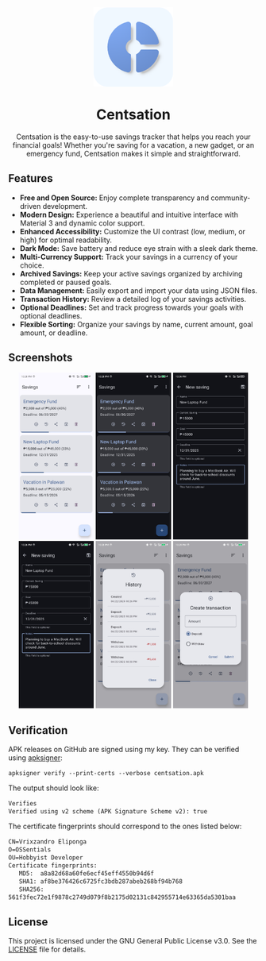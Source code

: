 <div align="center">

<img width="" src="metadata/en-US/images/icon.png"  width=160 height=160  align="center">

# Centsation

Centsation is the easy-to-use savings tracker that helps you reach your financial goals! Whether you're saving for a vacation, a new gadget, or an emergency fund, Centsation makes it simple and straightforward.

</div>

## Features

* **Free and Open Source:** Enjoy complete transparency and community-driven development.
* **Modern Design:** Experience a beautiful and intuitive interface with Material 3 and dynamic color support.
* **Enhanced Accessibility:** Customize the UI contrast (low, medium, or high) for optimal readability.
* **Dark Mode:** Save battery and reduce eye strain with a sleek dark theme.
* **Multi-Currency Support:** Track your savings in a currency of your choice.
* **Archived Savings:** Keep your active savings organized by archiving completed or paused goals.
* **Data Management:** Easily export and import your data using JSON files.
* **Transaction History:** Review a detailed log of your savings activities.
* **Optional Deadlines:** Set and track progress towards your goals with optional deadlines.
* **Flexible Sorting:** Organize your savings by name, current amount, goal amount, or deadline.

## Screenshots

<div align="center">
	<div>
		<img src="metadata/en-US/images/Phone Screenshots/Screenshot 1.jpg" width="30%" />
    <img src="metadata/en-US/images/Phone Screenshots/Screenshot 2.jpg" width="30%" />
    <img src="metadata/en-US/images/Phone Screenshots/Screenshot 3.jpg" width="30%" />
    <img src="metadata/en-US/images/Phone Screenshots/Screenshot 4.jpg" width="30%" />
    <img src="metadata/en-US/images/Phone Screenshots/Screenshot 5.jpg" width="30%" />
    <img src="metadata/en-US/images/Phone Screenshots/Screenshot 6.jpg" width="30%" />
	</div>
</div>

## Verification

APK releases on GitHub are signed using my key. They can
be verified using
[apksigner](https://developer.android.com/studio/command-line/apksigner.html#options-verify):

```
apksigner verify --print-certs --verbose centsation.apk
```

The output should look like:

```
Verifies
Verified using v2 scheme (APK Signature Scheme v2): true
```

The certificate fingerprints should correspond to the ones listed below:

```
CN=Vrixzandro Eliponga
O=OSSentials
OU=Hobbyist Developer
Certificate fingerprints:
   MD5:  a8a82d68a60fe6ecf45eff4550b94d6f
   SHA1: af8be376426c6725fc3bdb287abeb268bf94b768
   SHA256: 561f3fec72e1f9878c2749d079f8b2175d02131c842955714e63365da5301baa
```

## License

This project is licensed under the GNU General Public License v3.0. See the
[LICENSE](LICENSE) file for details.
